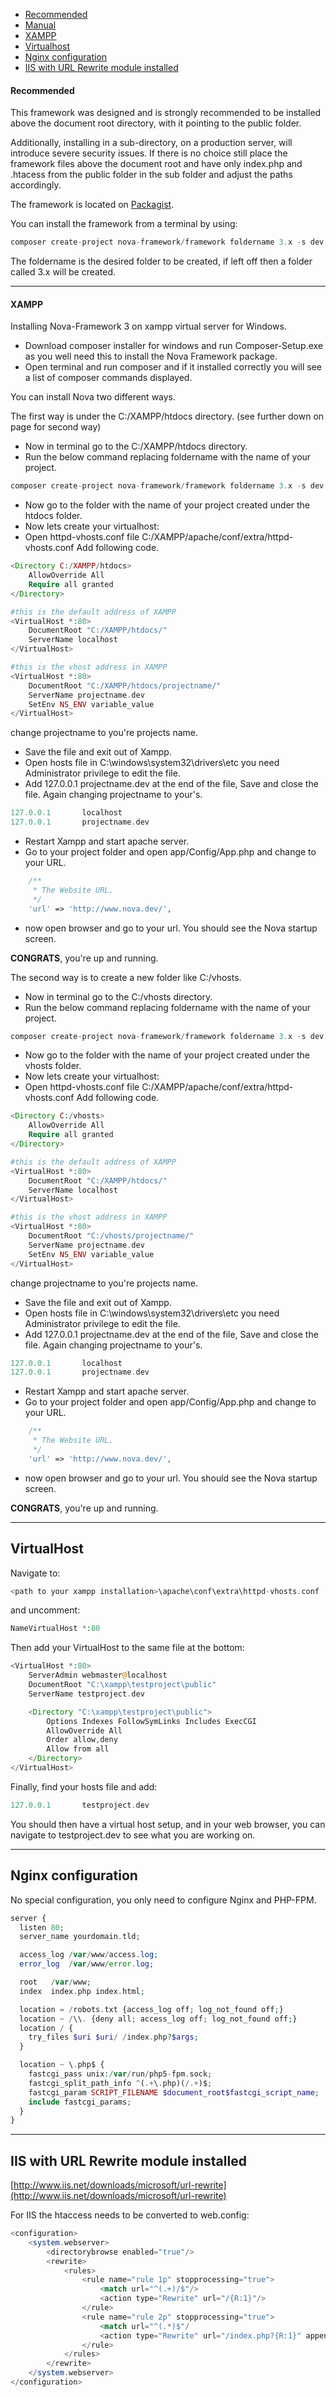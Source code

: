 - [Recommended](#recommended)
- [Manual](#manual)
- [XAMPP](#xampp)
- [Virtualhost](#virtualhost)
- [Nginx configuration](#nginx-configuration)
- [IIS with URL Rewrite module installed](#iis-with-url-rewrite-module-installed)

#### Recommended

This framework was designed and is strongly recommended to be installed above the document root directory, with it pointing to the public folder.

Additionally, installing in a sub-directory, on a production server, will introduce severe security issues. If there is no choice still place the framework files above the document root and have only index.php and .htacess from the public folder in the sub folder and adjust the paths accordingly.

The framework is located on [Packagist](https://packagist.org/packages/nova-framework/framework).

You can install the framework from a terminal by using:

```php
composer create-project nova-framework/framework foldername 3.x -s dev
```

The foldername is the desired folder to be created, if left off then a folder called 3.x will be created.

---
#### XAMPP

Installing Nova-Framework 3 on xampp virtual server for Windows.

- Download composer installer for windows and run Composer-Setup.exe as you well need this to install the Nova Framework package.
- Open terminal and run composer and if it installed correctly you will see a list of composer commands displayed.

You can install Nova two different ways.

The first way is under the C:/XAMPP/htdocs directory. (see further down on page for second way)

- Now in terminal go to the C:/XAMPP/htdocs directory.
- Run the below command replacing foldername with the name of your project.

```php
composer create-project nova-framework/framework foldername 3.x -s dev
```

- Now go to the folder with the name of your project created under the htdocs folder.
- Now lets create your virtualhost:
- Open httpd-vhosts.conf file C:/XAMPP/apache/conf/extra/httpd-vhosts.conf Add following code.

```php
<Directory C:/XAMPP/htdocs>
    AllowOverride All
    Require all granted
</Directory>

#this is the default address of XAMPP
<VirtualHost *:80>
    DocumentRoot "C:/XAMPP/htdocs/"
    ServerName localhost
</VirtualHost>

#this is the vhost address in XAMPP
<VirtualHost *:80>
    DocumentRoot "C:/XAMPP/htdocs/projectname/"
    ServerName projectname.dev
    SetEnv NS_ENV variable_value
</VirtualHost>
```

change projectname to you're projects name.

- Save the file and exit out of Xampp.
- Open hosts file in C:\windows\system32\drivers\etc you need Administrator privilege to edit the file.
- Add 127.0.0.1    projectname.dev at the end of the file, Save and close the file.  Again changing projectname to your's.

```php
127.0.0.1       localhost
127.0.0.1       projectname.dev
```

- Restart Xampp and start apache server.
- Go to your project folder and open app/Config/App.php and change to your URL.

```php
    /**
     * The Website URL.
     */
    'url' => 'http://www.nova.dev/',
```

- now open browser and go to your url.  You should see the Nova startup screen.

**CONGRATS**, you're up and running.

The second way is to create a new folder like C:/vhosts.

- Now in terminal go to the C:/vhosts directory.
- Run the below command replacing foldername with the name of your project.

```php
composer create-project nova-framework/framework foldername 3.x -s dev
```

- Now go to the folder with the name of your project created under the vhosts folder.
- Now lets create your virtualhost:
- Open httpd-vhosts.conf file C:/XAMPP/apache/conf/extra/httpd-vhosts.conf Add following code.

```php
<Directory C:/vhosts>
    AllowOverride All
    Require all granted
</Directory>

#this is the default address of XAMPP
<VirtualHost *:80>
    DocumentRoot "C:/XAMPP/htdocs/"
    ServerName localhost
</VirtualHost>

#this is the vhost address in XAMPP
<VirtualHost *:80>
    DocumentRoot "C:/vhosts/projectname/"
    ServerName projectname.dev
    SetEnv NS_ENV variable_value
</VirtualHost>
```

change projectname to you're projects name.

- Save the file and exit out of Xampp.
- Open hosts file in C:\windows\system32\drivers\etc you need Administrator privilege to edit the file.
- Add 127.0.0.1 projectname.dev at the end of the file, Save and close the file.  Again changing projectname to your's.

```php
127.0.0.1       localhost
127.0.0.1       projectname.dev
```

- Restart Xampp and start apache server.
- Go to your project folder and open app/Config/App.php and change to your URL.
  
```php
    /**
     * The Website URL.
     */
    'url' => 'http://www.nova.dev/',
```

 - now open browser and go to your url.  You should see the Nova startup screen.

**CONGRATS**, you're up and running.

---

## VirtualHost

Navigate to: 

```php
<path to your xampp installation>\apache\conf\extra\httpd-vhosts.conf
```

and uncomment:

```php
NameVirtualHost *:80
```

Then add your VirtualHost to the same file at the bottom:

```php
<VirtualHost *:80>
    ServerAdmin webmaster@localhost
    DocumentRoot "C:\xampp\testproject\public"
    ServerName testproject.dev

    <Directory "C:\xampp\testproject\public">
        Options Indexes FollowSymLinks Includes ExecCGI
        AllowOverride All
        Order allow,deny
        Allow from all
    </Directory>
</VirtualHost>
```

Finally, find your hosts file and add:

```php
127.0.0.1       testproject.dev
```

You should then have a virtual host setup, and in your web browser, you can navigate to testproject.dev to see what you are working on.

---

## Nginx configuration

No special configuration, you only need to configure Nginx and PHP-FPM.

```php
server {
  listen 80;
  server_name yourdomain.tld;

  access_log /var/www/access.log;
  error_log  /var/www/error.log;

  root   /var/www;
  index  index.php index.html;

  location = /robots.txt {access_log off; log_not_found off;}
  location ~ /\\. {deny all; access_log off; log_not_found off;}
  location / {
    try_files $uri $uri/ /index.php?$args;
  }

  location ~ \.php$ {
    fastcgi_pass unix:/var/run/php5-fpm.sock;
    fastcgi_split_path_info ^(.+\.php)(/.+)$;
    fastcgi_param SCRIPT_FILENAME $document_root$fastcgi_script_name;
    include fastcgi_params;
  }
}
```

---

## IIS with URL Rewrite module installed

[http://www.iis.net/downloads/microsoft/url-rewrite](http://www.iis.net/downloads/microsoft/url-rewrite)

For IIS the htaccess needs to be converted to web.config:

```php
<configuration>
    <system.webserver>
        <directorybrowse enabled="true"/>
        <rewrite>
            <rules>
                <rule name="rule 1p" stopprocessing="true">
                    <match url="^(.+)/$"/>
                    <action type="Rewrite" url="/{R:1}"/>
                </rule>
                <rule name="rule 2p" stopprocessing="true">
                    <match url="^(.*)$"/
                    <action type="Rewrite" url="/index.php?{R:1}" appendquerystring="true"/>
                </rule>
            </rules>
        </rewrite>
    </system.webserver>
</configuration>
```
